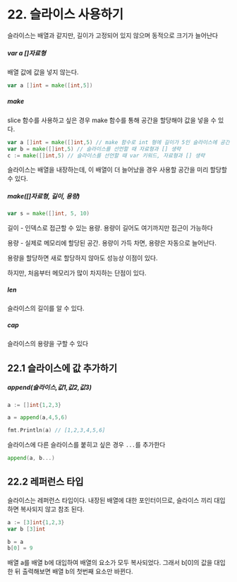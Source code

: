 # 22. 슬라이스 사용하기

슬라이스는 배열과 같지만, 길이가 고정되어 있지 않으며 동적으로 크기가 늘어난다

##### var a []자료형

배열 값에 값을 넣지 않는다. 

```go
var a []int = make([int,5])
```

##### make

slice 함수를 사용하고 싶은 경우 make 함수를 통해 공간을 할당해야 값을 넣을 수 있다. 

```go
var a []int = make([]int,5) // make 함수로 int 형에 길이가 5인 슬라이스에 공간 할당
var b = make([]int,5) // 슬라이스를 선언할 때 자료형과 [] 생략
c := make([]int,5) // 슬라이스를 선언할 때 var 키워드, 자료형과 [] 생략 
```

슬라이스는 배열을 내장하는데, 이 배열이 더 늘어났을 경우 사용할 공간을 미리 할당할 수 있다.

##### make([]자료형, 길이, 용량)

```go
var s = make([]int, 5, 10)
```

길이 - 인덱스로 접근할 수 있는 용량. 용량이 길어도 여기까지만 접근이 가능하다

용량 - 실제로 메모리에 할당된 공간. 용량이 가득 차면, 용량은 자동으로 늘어난다. 

용량을 할당하면 새로 할당하지 않아도 성능상 이점이 있다. 

하지만, 처음부터 메모리가 많이 차지하는 단점이 있다.

##### len

슬라이스의 길이를 알 수 있다.

##### cap

슬라이스의 용량을 구할 수 있다



## 22.1 슬라이스에 값 추가하기

##### append(슬라이스,값1,값2,값3)

```go
a := []int{1,2,3}

a = append(a,4,5,6)

fmt.Println(a) // [1,2,3,4,5,6]
```

슬라이스에 다른 슬라이스를 붙히고 싶은 경우 `...`를 추가한다

```go
append(a, b...)
```



## 22.2 레퍼런스 타입

슬라이스는 레퍼런스 타입이다. 내장된 배열에 대한 포인터이므로, 슬라이스 끼리 대입하면 복사되지 않고 참조 된다.

```go
a := [3]int{1,2,3}
var b [3]int

b = a
b[0] = 9
```

배열 a를 배열 b에 대입하여 배열의 요소가 모두 복사되었다. 그래서 b[0]의 값을 대입한 뒤 출력해보면 배열 b의 첫번째 요소만 바뀐다.